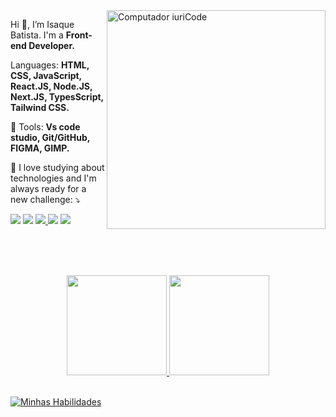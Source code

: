  <img src="https://raw.githubusercontent.com/MicaelliMedeiros/micaellimedeiros/master/image/computer-illustration.png" min-width="3500px" max-width="350px" width="350px" align="right" alt="Computador iuriCode">

<p align="left">
  Hi  👋, I’m Isaque Batista. I'm a <strong>Front-end Developer.</strong>
</p>

<p align="left">
   Languages: <strong>HTML, CSS, JavaScript, React.JS, Node.JS, Next.JS, TypesScript, Tailwind CSS.</strong>
</p>

<p align="left">
  💼 Tools: <strong>Vs code studio, Git/GitHub, FIGMA, GIMP.</strong>
</p>

<p align="left">
  💌  I love studying about technologies and I'm always ready for a new challenge: ⤵️
</p>

<div> 
     <a href="https://www.youtube.com/channel/UCOvTst1XrF_yR6m5SoWQtKg" target="_blank"><img src="https://img.shields.io/badge/YouTube-FF0000?style=for-the-badge&logo=youtube&logoColor=white" target="_blank"></a>
     <a href="https://www.instagram.com/isaquebatistaoficial/" target="_blank"><img src="https://img.shields.io/badge/-Instagram-%23E4405F?style=for-the-badge&logo=instagram&logoColor=white" target="_blank"></a> 
     <a href = "mailto:isaquebatista1716@gmail.com"><img src="https://img.shields.io/badge/Gmail-D14836?style=for-the-badge&logo=gmail&logoColor=white" target="_blank"</a>
     <a href="https://www.linkedin.com/in/isaque-batista-de-oliveira-a3b619236/" target="_blank"><img src="https://img.shields.io/badge/-LinkedIn-%230077B5?style=for-the-badge&logo=linkedin&logoColor=white" target="_blank"></a>
     <a href="https://wa.me/5534992225485" target="_blank"><img src="https://img.shields.io/badge/WhatsApp-25D366?style=for-the-badge&logo=whatsapp&logoColor=white" target="_blank"></a>
 </div>
 
 <br>
  
 <br> <br>
  
 <div align="center">
  <a href="https://github.com/IsaqueBatista">
  <img height="160em" src="https://github-readme-stats.vercel.app/api?username=IsaqueBatista&show_icons=true&theme=dracula&include_all_commits=true&count_private=true"/>
  <img height="160em" src="https://github-readme-stats.vercel.app/api/top-langs/?username=IsaqueBatista&layout=compact&langs_count=7&theme=dracula"/>

  </div>
  
  <br>
  
[![Minhas Habilidades](https://skillicons.dev/icons?i=html,css,js,ts,react,nextjs,nodejs,mongodb,postgres,docker,tailwind,materialui,styledcomponents,express,git,figma,powershell,vscode
)](https://skillicons.dev)
  
  ##
  
  

